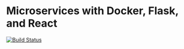 # Microservices with Docker, Flask, and React

[![Build Status](https://travis-ci.org/alice05/flask_react.svg?branch=master)](https://travis-ci.org/alice05/flask_react)